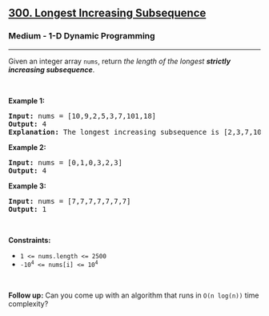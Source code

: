 <h2><a href="https://leetcode.com/problems/longest-increasing-subsequence/">300. Longest Increasing Subsequence</a></h2><h3>Medium - 1-D Dynamic Programming</h3><hr><p>Given an integer array <code>nums</code>, return <em>the length of the longest <strong>strictly increasing </strong></em><span data-keyword="subsequence-array"><em><strong>subsequence</strong></em></span>.</p>

<p>&nbsp;</p>
<p><strong class="example">Example 1:</strong></p>

<pre>
<strong>Input:</strong> nums = [10,9,2,5,3,7,101,18]
<strong>Output:</strong> 4
<strong>Explanation:</strong> The longest increasing subsequence is [2,3,7,101], therefore the length is 4.
</pre>

<p><strong class="example">Example 2:</strong></p>

<pre>
<strong>Input:</strong> nums = [0,1,0,3,2,3]
<strong>Output:</strong> 4
</pre>

<p><strong class="example">Example 3:</strong></p>

<pre>
<strong>Input:</strong> nums = [7,7,7,7,7,7,7]
<strong>Output:</strong> 1
</pre>

<p>&nbsp;</p>
<p><strong>Constraints:</strong></p>

<ul>
	<li><code>1 &lt;= nums.length &lt;= 2500</code></li>
	<li><code>-10<sup>4</sup> &lt;= nums[i] &lt;= 10<sup>4</sup></code></li>
</ul>

<p>&nbsp;</p>
<p><b>Follow up:</b>&nbsp;Can you come up with an algorithm that runs in&nbsp;<code>O(n log(n))</code> time complexity?</p>

